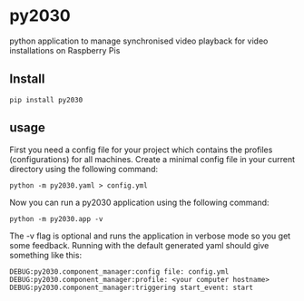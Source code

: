 # py2030
python application to manage synchronised video playback for video installations on Raspberry Pis

## Install

```shell
pip install py2030
```

## usage

First you need a config file for your project which contains the profiles (configurations)
for all machines. Create a minimal config file in your current directory using the following command:

```shell
python -m py2030.yaml > config.yml
```


Now you can run a py2030 application using the following command:
```shell
python -m py2030.app -v
```

The -v flag is optional and runs the application in verbose mode so you get some feedback.
Running with the default generated yaml should give something like this:

```shell
DEBUG:py2030.component_manager:config file: config.yml
DEBUG:py2030.component_manager:profile: <your computer hostname>
DEBUG:py2030.component_manager:triggering start_event: start
```
